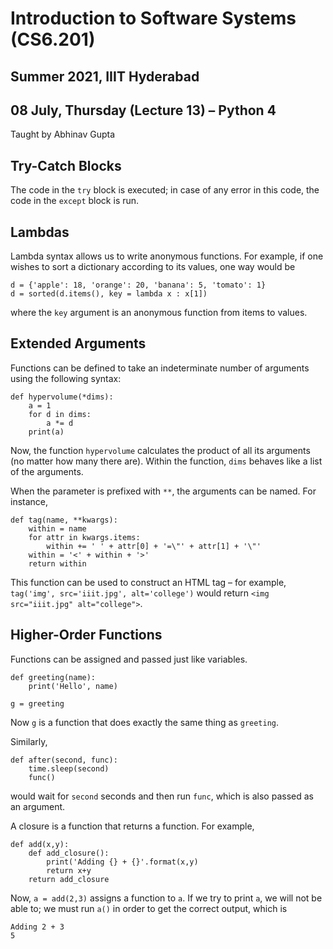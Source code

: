 # Introduction to Software Systems (CS6.201)
## Summer 2021, IIIT Hyderabad
## 08 July, Thursday (Lecture 13) – Python 4

Taught by Abhinav Gupta

## Try-Catch Blocks
The code in the `try` block is executed; in case of any error in this code, the code in the `except` block is run.

## Lambdas
Lambda syntax allows us to write anonymous functions. For example, if one wishes to sort a dictionary according to its values, one way would be

    d = {'apple': 18, 'orange': 20, 'banana': 5, 'tomato': 1}
    d = sorted(d.items(), key = lambda x : x[1])
    
where the `key` argument is an anonymous function from items to values.  

## Extended Arguments
Functions can be defined to take an indeterminate number of arguments using the following syntax:
    
    def hypervolume(*dims):
        a = 1
        for d in dims:
            a *= d
        print(a)
    
Now, the function `hypervolume` calculates the product of all its arguments (no matter how many there are). Within the function, `dims` behaves like a list of the arguments.  

When the parameter is prefixed with `**`, the arguments can be named. For instance,

    def tag(name, **kwargs):
        within = name
        for attr in kwargs.items:
            within += ' ' + attr[0] + '=\"' + attr[1] + '\"'
        within = '<' + within + '>'
        return within
    
This function can be used to construct an HTML tag – for example, `tag('img', src='iiit.jpg', alt='college')` would return `<img src="iiit.jpg" alt="college">`.  

## Higher-Order Functions
Functions can be assigned and passed just like variables.
    
    def greeting(name):
        print('Hello', name)
    
    g = greeting

Now `g` is a function that does exactly the same thing as `greeting`.  

Similarly,
    
    def after(second, func):
        time.sleep(second)
        func()

would wait for `second` seconds and then run `func`, which is also passed as an argument.

A closure is a function that returns a function. For example,
    
    def add(x,y):
        def add_closure():
            print('Adding {} + {}'.format(x,y)
            return x+y
        return add_closure

Now, `a = add(2,3)` assigns a function to `a`. If we try to print `a`, we will not be able to; we must run `a()` in order to get the correct output, which is
    
    Adding 2 + 3
    5
